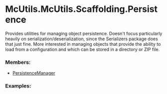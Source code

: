# <a id="McUtils.McUtils.Scaffolding.Persistence">McUtils.McUtils.Scaffolding.Persistence</a>
    
Provides utilities for managing object persistence.
Doesn't focus particularly heavily on serialization/deserialization, since
the Serializers package does that just fine.
More interested in managing objects that provide the ability to load from a configuration
and which can be stored in a directory or ZIP file.

### Members:

  - [PersistenceManager](Persistence/PersistenceManager.md)

### Examples:

